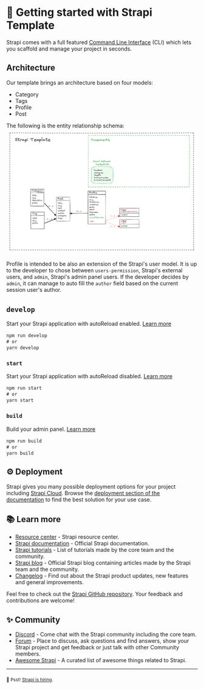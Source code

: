 # 🚀 Getting started with Strapi Template

Strapi comes with a full featured [Command Line Interface](https://docs.strapi.io/dev-docs/cli) (CLI) which lets you scaffold and manage your project in seconds.

## Architecture

Our template brings an architecture based on four models:

- Category
- Tags
- Profile
- Post

The following is the entity relationship schema:
![Template's Entity Relationship graphic.](./StrapiTemplateERGraph.png)

Profile is intended to be also an extension of the Strapi's user model. It is up to the developer to chose between `users-permission`, Strapi's external users, and `admin`, Strapi's admin panel users. If the developer decides by `admin`, it can manage to auto fill the `author` field based on the current session user's author.

## `develop`

Start your Strapi application with autoReload enabled. [Learn more](https://docs.strapi.io/dev-docs/cli#strapi-develop)

```shell
npm run develop
# or
yarn develop
```

### `start`

Start your Strapi application with autoReload disabled. [Learn more](https://docs.strapi.io/dev-docs/cli#strapi-start)

```shell
npm run start
# or
yarn start
```

### `build`

Build your admin panel. [Learn more](https://docs.strapi.io/dev-docs/cli#strapi-build)

```shell
npm run build
# or
yarn build
```

## ⚙️ Deployment

Strapi gives you many possible deployment options for your project including [Strapi Cloud](https://cloud.strapi.io). Browse the [deployment section of the documentation](https://docs.strapi.io/dev-docs/deployment) to find the best solution for your use case.

## 📚 Learn more

- [Resource center](https://strapi.io/resource-center) - Strapi resource center.
- [Strapi documentation](https://docs.strapi.io) - Official Strapi documentation.
- [Strapi tutorials](https://strapi.io/tutorials) - List of tutorials made by the core team and the community.
- [Strapi blog](https://strapi.io/blog) - Official Strapi blog containing articles made by the Strapi team and the community.
- [Changelog](https://strapi.io/changelog) - Find out about the Strapi product updates, new features and general improvements.

Feel free to check out the [Strapi GitHub repository](https://github.com/strapi/strapi). Your feedback and contributions are welcome!

## ✨ Community

- [Discord](https://discord.strapi.io) - Come chat with the Strapi community including the core team.
- [Forum](https://forum.strapi.io/) - Place to discuss, ask questions and find answers, show your Strapi project and get feedback or just talk with other Community members.
- [Awesome Strapi](https://github.com/strapi/awesome-strapi) - A curated list of awesome things related to Strapi.

---

<sub>🤫 Psst! [Strapi is hiring](https://strapi.io/careers).</sub>
